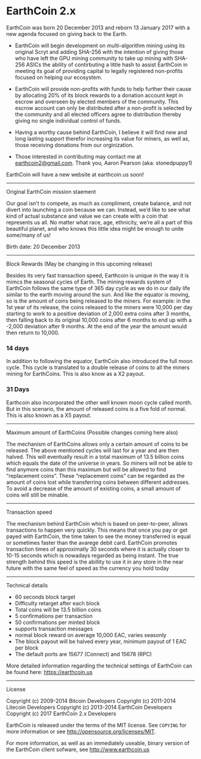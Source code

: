 EarthCoin 2.x
=============

EarthCoin was born 20 December 2013 and reborn 13 January 2017 with a new agenda focused on giving back to the Earth.

  - EarthCoin will begin development on multi-algorithm mining using its original Scryt and adding SHA-256 with the intention of giving those who have left the GPU mining community to take up mining with SHA-256 ASICs the ability of contirbuting a little hash to assist EarthCoin in meeting its goal of providing capital to legally registered non-profits focused on helping our ecosystem.
  
  - EarthCoin will provide non-profits with funds to help further their cause by allocating 20% of its block rewards to a donation account kept in escrow and overseen by elected members of the community.  This escrow account can only be distributed after a non-profit is selected by the community and all elected officers agree to distribution thereby giving no single individual control of funds.
  
  - Having a worthy cause behind EarthCoin, I believe it will find new and long lasting support therefor increasing its value for miners, as well as, those receiving donations from our orginization.  
  
  - Those interested in contributing may contact me at earthcoin2@gmail.com.  Thank you, Aaron Pearson (aka: stonedpuppy1)
  
EarthCoin will have a new website at earthcoin.us soon!

----------------

Original EarthCoin mission staement

Our goal isn’t to compete, as much as compliment, create balance, and not divert into launching a coin because we can. Instead, we’d like to see what kind of actual substance and value we can create with a coin that represents us all. No matter what race, age, ethnicity, we’re all a part of this beautiful planet, and who knows this little idea might be enough to unite some/many of us! 

Birth date: 20 December 2013

----------------

Block Rewards (May be changing in this upcoming release)

Besides its very fast transaction speed, Earthcoin is unique in the way it is mimcs the seasonal cycles of Earth. The mining rewards system of EarthCoin follows the same type of 365 day cycle as we do in our daily life similar to the earth moving around the sun. And like the equator is moving, so is the amount of coins being released to the miners. For example: in the 1st year of its release, the coins released to the miners were 10,000 per day starting to work to a positive deviation of 2,000 extra coins after 3 months, then falling back to its original 10,000 coins after 6 months to end up with a -2,000 deviation after 9 months. At the end of the year the amount would then return to 10,000.

### 14 days

In addition to following the equator, EarthCoin also introduced the full moon cycle. This cycle is translated to a double release of coins to all the miners mining for EarthCoins. This is also know as a X2 payout.

### 31 Days

Earthcoin also incorporated the other well known moon cycle called month. But in this scenario, the amount of released coins is a five fold of normal. This is also known as a X5 payout.

----------------

Maximum amount of EarthCoins (Possible changes coming here also)

The mechanism of EarthCoins allows only a certain amount of coins to be released. The above mentioned cycles will last for a year and are then halved. This will eventually result in a total maximum of 13.5 billion coins which equals the date of the universe in years. So miners will not be able to find anymore coins than this maximum but will be allowed to find “replacement coins”. These “replacement coins” can be regarded as the amount of coins lost while transferring coins between different addresses. To avoid a decrease of the amount of existing coins, a small amount of coins will still be minable.

----------------

Transaction speed

The mechanism behind EarthCoin which is based on peer-to-peer, allows transactions to happen very quickly. This means that once you pay or get payed with EarthCoin, the time taken to see the money transferred is equal or sometimes faster than the avarege debit card. EarthCoin promotes transaction times of approximatly 30 seconds where it is actually closer to 10-15 seconds which is nowadays regarded as being instant. The true strength behind this speed is the abillity to use it in any store in the near future with the same feel of speed as the currency you hold today

----------------

Technical details

* 60 seconds block target
* Difficulty retarget after each block
* Total coins will be 13.5 billion coins
* 5 confirmations per transaction
* 50 confirmations per minted block
* supports transaction messages
* normal block reward on average 10,000 EAC, varies seasonly
* The block payout will be halved every year, minimum payout of 1 EAC per block
* The default ports are 15677 (Connect) and 15678 (RPC)

More detailed information regarding the technical settings of EarthCoin can be found here: https://earthcoin.us

------------

License

Copyright (c) 2009-2014 Bitcoin Developers
Copyright (c) 2011-2014 Litecoin Developers
Copyright (c) 2013-2014 EarthCoin Developers
Copyright (c) 2017 EarthCoin 2.x Developers

EarthCoin is released under the terms of the MIT license. See `COPYING` for more
information or see http://opensource.org/licenses/MIT.

For more information, as well as an immediately useable, binary version of
the EarthCoin client sofware, see http://www.earthcoin.us

